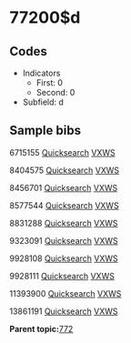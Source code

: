 # 77200$d

## Codes

-   Indicators
    -   First: 0
    -   Second: 0
-   Subfield: d

## Sample bibs

6715155 [Quicksearch](https://search.library.yale.edu/catalog/6715155) [VXWS](http://prodorbis.library.yale.edu:7014/vxws/GetHoldingsService?bibId=6715155)

8404575 [Quicksearch](https://search.library.yale.edu/catalog/8404575) [VXWS](http://prodorbis.library.yale.edu:7014/vxws/GetHoldingsService?bibId=8404575)

8456701 [Quicksearch](https://search.library.yale.edu/catalog/8456701) [VXWS](http://prodorbis.library.yale.edu:7014/vxws/GetHoldingsService?bibId=8456701)

8577544 [Quicksearch](https://search.library.yale.edu/catalog/8577544) [VXWS](http://prodorbis.library.yale.edu:7014/vxws/GetHoldingsService?bibId=8577544)

8831288 [Quicksearch](https://search.library.yale.edu/catalog/8831288) [VXWS](http://prodorbis.library.yale.edu:7014/vxws/GetHoldingsService?bibId=8831288)

9323091 [Quicksearch](https://search.library.yale.edu/catalog/9323091) [VXWS](http://prodorbis.library.yale.edu:7014/vxws/GetHoldingsService?bibId=9323091)

9928108 [Quicksearch](https://search.library.yale.edu/catalog/9928108) [VXWS](http://prodorbis.library.yale.edu:7014/vxws/GetHoldingsService?bibId=9928108)

9928111 [Quicksearch](https://search.library.yale.edu/catalog/9928111) [VXWS](http://prodorbis.library.yale.edu:7014/vxws/GetHoldingsService?bibId=9928111)

11393900 [Quicksearch](https://search.library.yale.edu/catalog/11393900) [VXWS](http://prodorbis.library.yale.edu:7014/vxws/GetHoldingsService?bibId=11393900)

13861191 [Quicksearch](https://search.library.yale.edu/catalog/13861191) [VXWS](http://prodorbis.library.yale.edu:7014/vxws/GetHoldingsService?bibId=13861191)

**Parent topic:**[772](../../tags/772/772.md)

